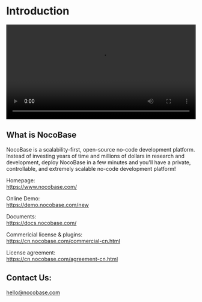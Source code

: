 # Introduction

<video width="100%" controls>
      <source src="https://static-docs.nocobase.com/NocoBase.mp4" type="video/mp4">
</video>

## What is NocoBase

NocoBase is a scalability-first, open-source no-code development platform.  
Instead of investing years of time and millions of dollars in research and development, deploy NocoBase in a few minutes and you'll have a private, controllable, and extremely scalable no-code development platform!

Homepage:  
https://www.nocobase.com/

Online Demo:  
https://demo.nocobase.com/new

Documents:  
https://docs.nocobase.com/

Commericial license & plugins:  
https://cn.nocobase.com/commercial-cn.html

License agreement:   
https://cn.nocobase.com/agreement-cn.html


## Contact Us:  
hello@nocobase.com